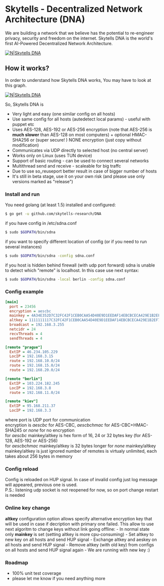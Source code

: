 # Skytells - Decentralized Network Architecture (DNA)
We are building a network that we believe has the potential to re-engineer privacy, security and freedom on the internet.
Skytells DNA is the world's first AI-Powered Decentralized Network Architecture.


[![N|Skytells DNA](https://cdn-images-1.medium.com/max/1200/0*hoYKuIeh7LXHYE8s)](https://www.skytells.org)


## How it works?

In order to understand how Skytells DNA works, You may have to look at this graph.

[![N|Skytells DNA](https://raw.githubusercontent.com/skytells-research/DNA/master/resources/graph/topology.png)](https://www.skytells.org)


So, Skytells DNA is
  - Very light and easy (one similar config on all hosts)
  - Use same config for all hosts (autedetect local params) - useful with puppet etc
  - Uses AES-128, AES-192 or AES-256 encryption (note that AES-256 is **much slower** than AES-128 on most computers) + optional HMAC-SHA256 or (super secure! ) NONE encryption (just copy without modification)
  - Communicates via UDP directly to selected host (no central server)
  - Works only on Linux (uses TUN device)
  - Support of basic routing - can be used to connect several networks
  - Multithread send and receive - scaleable for big traffc
  - Due to use so_reuseport better result in case of bigger number of hosts
  - It's still in beta stage, use it on your own risk (and please use only versions marked as "release")



### Install and run

You need golang (at least 1.5) installed and configured:

```sh
$ go get -u github.com/skytells-research/DNA
```

if you have config in /etc/sdna.conf

```sh
$ sudo $GOPATH/bin/sdna
```

  if you want to specify different location of config (or if you need to run several instances)

```sh
$ sudo $GOPATH/bin/sdna -config sdna.conf
```

if you host is hidden behind firewall (with udp port forward) sdna is unable to detect
which "remote" is localhost. In this case use next syntax:

```sh
$ sudo $GOPATH/bin/sdna -local berlin -config sdna.conf
```


### Config example

```ini
[main]
  port = 23456
  encryption = aescbc
  mainkey = 4A34E352D7C32FC42F1CEB0CAA54D40E9D1EEDAF14EBCBCECA429E1B2EF72D21
  altkey = 1111111117C32FC42F1CEB0CAA54D40E9D1EEDAF14EBCBCECA429E1B2EF72D21
  broadcast = 192.168.3.255
  netcidr = 24
  recvThreads = 4
  sendThreads = 4

[remote "prague"]
  ExtIP = 46.234.105.229
  LocIP = 192.168.3.15
  route = 192.168.10.0/24
  route = 192.168.15.0/24
  route = 192.168.20.0/24

[remote "berlin"]
  ExtIP = 103.224.182.245
  LocIP = 192.168.3.8
  route = 192.168.11.0/24

[remote "kiev"]
  ExtIP = 95.168.211.37
  LocIP = 192.168.3.3
```

  where port is UDP port for communication  
  encryption is *aescbc* for AES-CBC, *aescbchmac* for AES-CBC+HMAC-SHA245 or *none* for no encryption  
  for *aescbc* mainkey/altkey is hex form of 16, 24 or 32 bytes key (for AES-128, AES-192 or AES-256)  
  for *aescbchmac* mainkey/altkey is 32 bytes longer
  for *none* mainkey/altkey mainkey/altkey is just ignored
  number of remotes is virtualy unlimited, each takes about 256 bytes in memory  

### Config reload

  Config is reloaded on HUP signal. In case of invalid config just log message will appeared, previous one is used.  
  P.S.: listening udp socket is not reopened for now, so on port change restart is needed

### Online key change

  **altkey** configuration option allows specify alternative encryption key that will be used in case if decription with primary
  one failed. This allow to use next algoritm to change keys without link going offline:
    - In normal state only **mainkey** is set (setting altkey is more cpu-consuming)
    - Set altkey to new key on all hosts and send HUP signal
    - Exchange altkey and aeskey on all hosts and send HUP signal
    - Remove altkey (with old key) from configs on all hosts and send HUP signal again
    - We are running with new key :)

### Roadmap

  * 100% unit test coverage
  * please let me know if you need anything more
